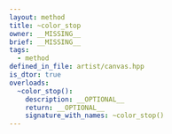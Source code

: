 ```yaml
---
layout: method
title: ~color_stop
owner: __MISSING__
brief: __MISSING__
tags:
  - method
defined_in_file: artist/canvas.hpp
is_dtor: true
overloads:
  ~color_stop():
    description: __OPTIONAL__
    return: __OPTIONAL__
    signature_with_names: ~color_stop()
---
```

